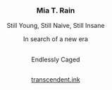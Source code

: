 <p align="center">
  <h3 align="center">Mia T. Rain</h3>
  <p align="center">Still Young, Still Naive, Still Insane</p>
  <p align="center">In search of a new era</p>
<p>
  
## 
<p align="center">Endlessly Caged</p>  

##
<p align="center">
<a href="https://transcendent.ink/">transcendent.ink</a>
</p>

